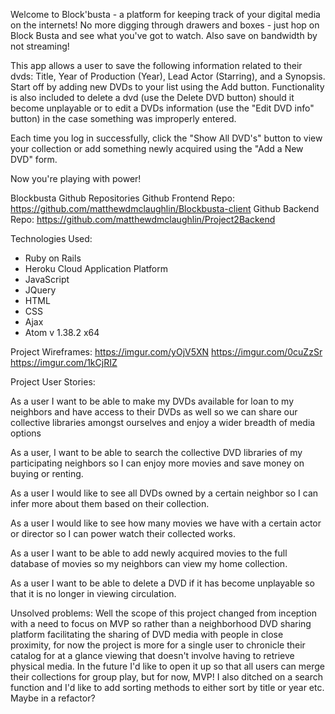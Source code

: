 Welcome to Block'busta - a platform for keeping track of your digital media on the internets!  No more digging through drawers and boxes - just hop on Block Busta and see what you've got to watch.  Also save on bandwidth by not streaming!

This app allows a user to save the following information related to their dvds: Title, Year of Production (Year), Lead Actor (Starring), and a Synopsis. Start off by adding new DVDs to your list using the Add button. Functionality is also included to delete a dvd (use the Delete DVD button) should it become unplayable or to edit a DVDs information (use the "Edit DVD info" button) in the case something was improperly entered.

Each time you log in successfully, click the "Show All DVD's" button to view your collection or add something newly acquired using the "Add a New DVD" form.

Now you're playing with power!

Blockbusta Github Repositories
Github Frontend Repo:  https://github.com/matthewdmclaughlin/Blockbusta-client
Github Backend Repo: https://github.com/matthewdmclaughlin/Project2Backend

Technologies Used:
- Ruby on Rails
- Heroku Cloud Application Platform
- JavaScript
- JQuery
- HTML
- CSS
- Ajax
- Atom v 1.38.2 x64

Project Wireframes:
https://imgur.com/yOjV5XN
https://imgur.com/0cuZzSr
https://imgur.com/1kCjRIZ

Project User Stories:

As a user I want to be able to make my DVDs available for loan to my neighbors and have access to their DVDs as well so we can share our collective libraries amongst ourselves and enjoy a wider breadth of media options

As a user, I want to be able to search the collective DVD libraries of my participating neighbors so I can enjoy more movies and save money on buying or renting.

As a user I would like to see all DVDs owned by a certain neighbor so I can infer more about them based on their collection.

As a user I would like to see how many movies we have with a certain actor or director so I can power watch their collected works.

As a user I want to be able to add newly acquired movies to the full database of movies so my neighbors can view my home collection.

As a user I want to be able to delete a DVD if it has become unplayable so that it is no longer in viewing circulation.

Unsolved problems:  Well the scope of this project changed from inception with a need to focus on MVP so rather than a neighborhood DVD sharing platform facilitating the sharing of DVD media with people in close proximity, for now the project is more for a single user to chronicle their catalog for at a glance viewing that doesn't involve having to retrieve physical media. In the future I'd like to open it up so that all users can merge their collections for group play, but for now, MVP!  I also ditched on a search function and I'd like to add sorting methods to either sort by title or year etc.  Maybe in a refactor?
